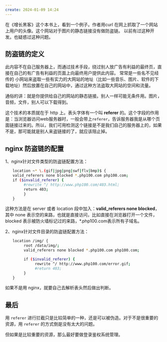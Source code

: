```yaml
---
create: 2024-01-09 14:24
---
```



在《增长黑客》这个本书上，看到一个例子。作者用curl 在网上抓取了一个网站上用户的头像。这个网站对于图片的静态链接没有做防盗链。
以前有过这种开发。也疑惑过这种问题。 

## 防盗链的定义

此内容不在自己服务器上，而通过技术手段，绕过别人放广告有利益的最终页，直接在自己的有广告有利益的页面上向最终用户提供此内容。 常常是一些名不见经传的 小网站来盗取一些有实力的大网站的地址（比如一些音乐、图片、软件的下载地址）然后放置在自己的网站中，通过这种方法盗取大网站的空间和流量。

通俗的讲：就是你提供给自己的网站的静态链接。别人一样可能无条件用。图片，音频，文件，别人可以下载得到。

这个技术的本质就在于 http 上。表头字体有一个叫 **referer** 的。这个字段的作用是：当浏览器访问web服务器时，一般会带上`referer`，告诉服务器我是从哪个页面链接过来的。所以，我们可用检测这个链接是不是我们自己的服务器上的，如果不是，那可能就是别人来盗链接的了，就应该阻止掉。

## nginx 防盗链的配置

1、nginx针对文件类型的防盗链配置方法：
```sh
　　location ~* \.(gif|jpg|png|swf|flv|bmp)$ {
　　valid_referers none blocked *.php100.com php100.com;
　　if ($invalid_referer) {
　　     #rewrite ^/ http://www.php100.com/403.html;
　　     return 403;
　　     }     
　　}
```

这种方法是在 server 或者 location 段中加入：**valid_referers none blocked**，其中 none 表示空的来路，也就是直接访问，比如直接在浏览器打开一个文件，blocked 表示被防火墙标记过的来路，*.php100.com表示所有子域名。

2、nginx针对文件目录的防盗链配置方法：

```sh
　　location /img/ {
　　     root /data/img/;
　　     valid_referers none blocked *.php100.com php100.com;

　　     if ($invalid_referer) {
　　          rewrite ^/ http://www.php100.com/error.gif;
　　          #return 403;
　　     }     
　　}
```

如果不是用 nginx，就要自己去解析表头然后做出判断。

## 最后

用 `referer` 进行拦截只是比较简单的一种，还是可以被伪造。对于不是很重要的资源，用 `referer` 的方式倒是没有太大的问题。

但如果是比较重要的资源，那么最好要做登录鉴权系统管理。





